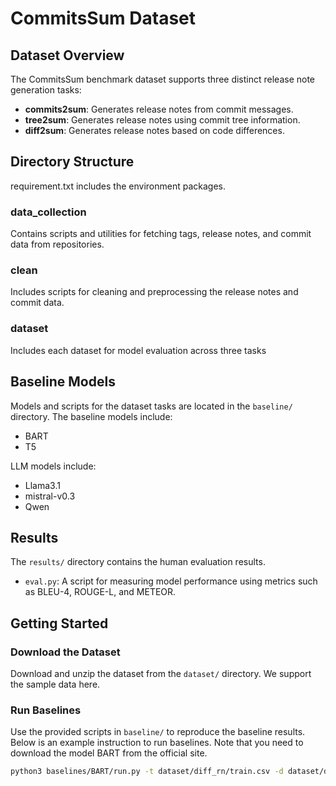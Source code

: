 # CommitsSum Dataset

## Dataset Overview

The CommitsSum benchmark dataset supports three distinct release note generation tasks:

- **commits2sum**: Generates release notes from commit messages.
- **tree2sum**: Generates release notes using commit tree information.
- **diff2sum**: Generates release notes based on code differences.

## Directory Structure
requirement.txt includes the environment packages.

### data_collection

Contains scripts and utilities for fetching tags, release notes, and commit data from repositories. 

### clean

Includes scripts for cleaning and preprocessing the release notes and commit data. 

### dataset

Includes each dataset for model evaluation across three tasks

## Baseline Models

Models and scripts for the dataset tasks are located in the `baseline/` directory. The baseline models include:
- BART
- T5

LLM models include:
- Llama3.1
- mistral-v0.3
- Qwen

## Results

The `results/` directory contains the human evaluation results.

- `eval.py`: A script for measuring model performance using metrics such as BLEU-4, ROUGE-L, and METEOR.

## Getting Started

### Download the Dataset

Download and unzip the dataset from the `dataset/` directory. We support the sample data here.

### Run Baselines

Use the provided scripts in `baseline/` to reproduce the baseline results. Below is an example instruction to run baselines. Note that you need to download the model BART from the official site.

```bash
python3 baselines/BART/run.py -t dataset/diff_rn/train.csv -d dataset/diff_rn/val.csv -e dataset/diff_rn/test.csv -ms model/BART/diff_rn -s result/BART/diff_rn -epoch 5
